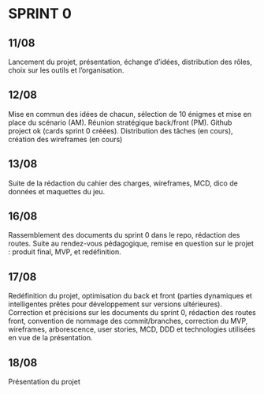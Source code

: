 # SPRINT 0

## 11/08

Lancement du projet, présentation, échange d’idées, distribution des rôles, choix sur les outils et l’organisation.

## 12/08

Mise en commun des idées de chacun, sélection de 10 énigmes et mise en place du scénario (AM). Réunion stratégique back/front (PM). Github project ok (cards sprint 0 créées). Distribution des tâches (en cours), création des wireframes (en cours)

## 13/08

Suite de la rédaction du cahier des charges, wireframes, MCD, dico de données et maquettes du jeu.

## 16/08

Rassemblement des documents du sprint 0 dans le repo, rédaction des routes. Suite au rendez-vous pédagogique, remise en question sur le projet : produit final, MVP, et redéfinition.

## 17/08

Redéfinition du projet, optimisation du back et front (parties dynamiques et intelligentes prêtes pour développement sur versions ultérieures). Correction et précisions sur les documents du sprint 0, rédaction des routes front, convention de nommage des commit/branches, correction du MVP, wireframes, arborescence, user stories, MCD, DDD et technologies utilisées en vue de la présentation.

## 18/08

Présentation du projet
